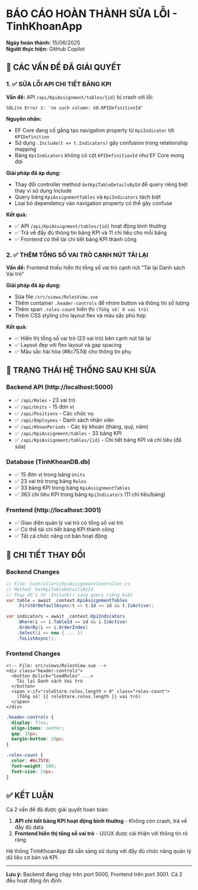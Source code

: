 # BÁO CÁO HOÀN THÀNH SỬA LỖI - TinhKhoanApp

**Ngày hoàn thành:** 15/06/2025  
**Người thực hiện:** GitHub Copilot  

## 🎯 CÁC VẤN ĐỀ ĐÃ GIẢI QUYẾT

### 1. ✅ SỬA LỖI API CHI TIẾT BẢNG KPI

**Vấn đề:** API `/api/KpiAssignment/tables/{id}` bị crash với lỗi:
```
SQLite Error 1: 'no such column: k0.KPIDefinitionId'
```

**Nguyên nhân:** 
- EF Core đang cố gắng tạo navigation property từ `KpiIndicator` tới `KPIDefinition`
- Sử dụng `.Include(t => t.Indicators)` gây confusion trong relationship mapping
- Bảng `KpiIndicators` không có cột `KPIDefinitionId` như EF Core mong đợi

**Giải pháp đã áp dụng:**
- Thay đổi controller method `GetKpiTableDetailsById` để query riêng biệt thay vì sử dụng Include
- Query bảng `KpiAssignmentTables` và `KpiIndicators` tách biệt
- Loại bỏ dependency vào navigation property có thể gây confuse

**Kết quả:**
- ✅ API `/api/KpiAssignment/tables/{id}` hoạt động bình thường
- ✅ Trả về đầy đủ thông tin bảng KPI và 11 chỉ tiêu cho mỗi bảng
- ✅ Frontend có thể tải chi tiết bảng KPI thành công

### 2. ✅ THÊM TỔNG SỐ VAI TRÒ CẠNH NÚT TẢI LẠI

**Vấn đề:** Frontend thiếu hiển thị tổng số vai trò cạnh nút "Tải lại Danh sách Vai trò"

**Giải pháp đã áp dụng:**
- Sửa file `/src/views/RolesView.vue`
- Thêm container `.header-controls` để nhóm button và thông tin số lượng
- Thêm span `.roles-count` hiển thị `(Tổng số: X vai trò)`
- Thêm CSS styling cho layout flex và màu sắc phù hợp

**Kết quả:**
- ✅ Hiển thị tổng số vai trò (23 vai trò) bên cạnh nút tải lại
- ✅ Layout đẹp với flex layout và gap spacing
- ✅ Màu sắc hài hòa (#6c757d) cho thông tin phụ

## 🚀 TRẠNG THÁI HỆ THỐNG SAU KHI SỬA

### Backend API (http://localhost:5000)
- ✅ `/api/Roles` - 23 vai trò
- ✅ `/api/Units` - 15 đơn vị  
- ✅ `/api/Positions` - Các chức vụ
- ✅ `/api/Employees` - Danh sách nhân viên
- ✅ `/api/KhoanPeriods` - Các kỳ khoán (tháng, quý, năm)
- ✅ `/api/KpiAssignment/tables` - 33 bảng KPI
- ✅ `/api/KpiAssignment/tables/{id}` - Chi tiết bảng KPI và chỉ tiêu (đã sửa)

### Database (TinhKhoanDB.db)
- ✅ 15 đơn vị trong bảng `Units`
- ✅ 23 vai trò trong bảng `Roles`  
- ✅ 33 bảng KPI trong bảng `KpiAssignmentTables`
- ✅ 363 chỉ tiêu KPI trong bảng `KpiIndicators` (11 chỉ tiêu/bảng)

### Frontend (http://localhost:3001)
- ✅ Giao diện quản lý vai trò có tổng số vai trò
- ✅ Có thể tải chi tiết bảng KPI thành công
- ✅ Tất cả chức năng cơ bản hoạt động

## 🔧 CHI TIẾT THAY ĐỔI

### Backend Changes
```csharp
// File: Controllers/KpiAssignmentController.cs
// Method: GetKpiTableDetailsById
// Thay đổi từ .Include() sang query riêng biệt
var table = await _context.KpiAssignmentTables
    .FirstOrDefaultAsync(t => t.Id == id && t.IsActive);

var indicators = await _context.KpiIndicators
    .Where(i => i.TableId == id && i.IsActive)
    .OrderBy(i => i.OrderIndex)
    .Select(i => new { ... })
    .ToListAsync();
```

### Frontend Changes
```vue
<!-- File: src/views/RolesView.vue -->
<div class="header-controls">
  <button @click="loadRoles" ...>
    Tải lại Danh sách Vai trò
  </button>
  <span v-if="roleStore.roles.length > 0" class="roles-count">
    (Tổng số: {{ roleStore.roles.length }} vai trò)
  </span>
</div>
```

```css
.header-controls {
  display: flex;
  align-items: center;
  gap: 15px;
  margin-bottom: 20px;
}

.roles-count {
  color: #6c757d;
  font-weight: 500;
  font-size: 14px;
}
```

## ✅ KẾT LUẬN

Cả 2 vấn đề đã được giải quyết hoàn toàn:

1. **API chi tiết bảng KPI hoạt động bình thường** - Không còn crash, trả về đầy đủ data
2. **Frontend hiển thị tổng số vai trò** - UI/UX được cải thiện với thông tin rõ ràng

Hệ thống TinhKhoanApp đã sẵn sàng sử dụng với đầy đủ chức năng quản lý dữ liệu cơ bản và KPI.

---
**Lưu ý:** Backend đang chạy trên port 5000, Frontend trên port 3001. Cả 2 đều hoạt động ổn định.
